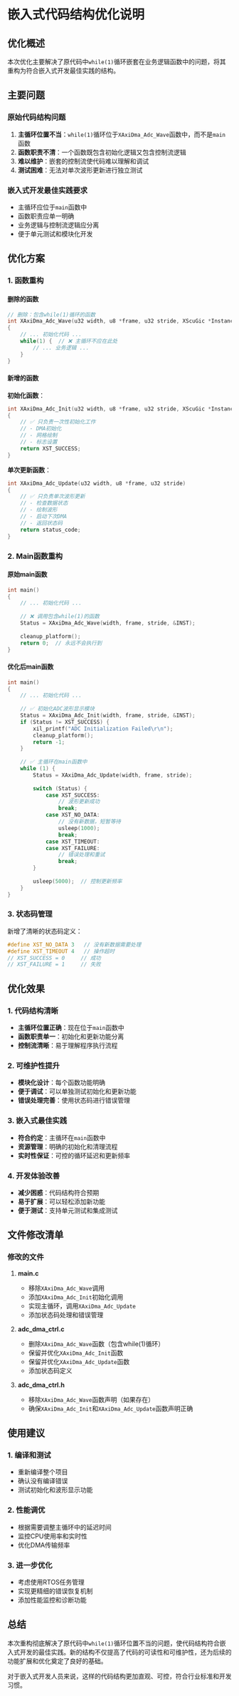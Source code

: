 # 嵌入式代码结构优化说明

## 优化概述

本次优化主要解决了原代码中`while(1)`循环嵌套在业务逻辑函数中的问题，将其重构为符合嵌入式开发最佳实践的结构。

## 主要问题

### 原始代码结构问题
1. **主循环位置不当**：`while(1)`循环位于`XAxiDma_Adc_Wave`函数中，而不是`main`函数
2. **函数职责不清**：一个函数既包含初始化逻辑又包含控制流逻辑
3. **难以维护**：嵌套的控制流使代码难以理解和调试
4. **测试困难**：无法对单次波形更新进行独立测试

### 嵌入式开发最佳实践要求
- 主循环应位于`main`函数中
- 函数职责应单一明确
- 业务逻辑与控制流逻辑应分离
- 便于单元测试和模块化开发

## 优化方案

### 1. 函数重构

#### 删除的函数
```c
// 删除：包含while(1)循环的函数
int XAxiDma_Adc_Wave(u32 width, u8 *frame, u32 stride, XScuGic *InstancePtr)
{
    // ... 初始化代码 ...
    while(1) {  // ❌ 主循环不应在此处
        // ... 业务逻辑 ...
    }
}
```

#### 新增的函数

**初始化函数**：
```c
int XAxiDma_Adc_Init(u32 width, u8 *frame, u32 stride, XScuGic *InstancePtr)
{
    // ✅ 只负责一次性初始化工作
    // - DMA初始化
    // - 网格绘制
    // - 标志设置
    return XST_SUCCESS;
}
```

**单次更新函数**：
```c
int XAxiDma_Adc_Update(u32 width, u8 *frame, u32 stride)
{
    // ✅ 只负责单次波形更新
    // - 检查数据状态
    // - 绘制波形
    // - 启动下次DMA
    // - 返回状态码
    return status_code;
}
```

### 2. Main函数重构

#### 原始main函数
```c
int main()
{
    // ... 初始化代码 ...
    
    // ❌ 调用包含while(1)的函数
    Status = XAxiDma_Adc_Wave(width, frame, stride, &INST);
    
    cleanup_platform();
    return 0;  // 永远不会执行到
}
```

#### 优化后main函数
```c
int main()
{
    // ... 初始化代码 ...
    
    // ✅ 初始化ADC波形显示模块
    Status = XAxiDma_Adc_Init(width, frame, stride, &INST);
    if (Status != XST_SUCCESS) {
        xil_printf("ADC Initialization Failed\r\n");
        cleanup_platform();
        return -1;
    }
    
    // ✅ 主循环在main函数中
    while (1) {
        Status = XAxiDma_Adc_Update(width, frame, stride);
        
        switch (Status) {
            case XST_SUCCESS:
                // 波形更新成功
                break;
            case XST_NO_DATA:
                // 没有新数据，短暂等待
                usleep(1000);
                break;
            case XST_TIMEOUT:
            case XST_FAILURE:
                // 错误处理和重试
                break;
        }
        
        usleep(5000);  // 控制更新频率
    }
}
```

### 3. 状态码管理

新增了清晰的状态码定义：
```c
#define XST_NO_DATA 3   // 没有新数据需要处理
#define XST_TIMEOUT 4   // 操作超时
// XST_SUCCESS = 0     // 成功
// XST_FAILURE = 1     // 失败
```

## 优化效果

### 1. 代码结构清晰
- **主循环位置正确**：现在位于`main`函数中
- **函数职责单一**：初始化和更新功能分离
- **控制流清晰**：易于理解程序执行流程

### 2. 可维护性提升
- **模块化设计**：每个函数功能明确
- **便于调试**：可以单独测试初始化和更新功能
- **错误处理完善**：使用状态码进行错误管理

### 3. 嵌入式最佳实践
- **符合约定**：主循环在`main`函数中
- **资源管理**：明确的初始化和清理流程
- **实时性保证**：可控的循环延迟和更新频率

### 4. 开发体验改善
- **减少困惑**：代码结构符合预期
- **易于扩展**：可以轻松添加新功能
- **便于测试**：支持单元测试和集成测试

## 文件修改清单

### 修改的文件
1. **main.c**
   - 移除`XAxiDma_Adc_Wave`调用
   - 添加`XAxiDma_Adc_Init`初始化调用
   - 实现主循环，调用`XAxiDma_Adc_Update`
   - 添加状态码处理和错误管理

2. **adc_dma_ctrl.c**
   - 删除`XAxiDma_Adc_Wave`函数（包含while(1)循环）
   - 保留并优化`XAxiDma_Adc_Init`函数
   - 保留并优化`XAxiDma_Adc_Update`函数
   - 添加状态码定义

3. **adc_dma_ctrl.h**
   - 移除`XAxiDma_Adc_Wave`函数声明（如果存在）
   - 确保`XAxiDma_Adc_Init`和`XAxiDma_Adc_Update`函数声明正确

## 使用建议

### 1. 编译和测试
- 重新编译整个项目
- 确认没有编译错误
- 测试初始化和波形显示功能

### 2. 性能调优
- 根据需要调整主循环中的延迟时间
- 监控CPU使用率和实时性
- 优化DMA传输频率

### 3. 进一步优化
- 考虑使用RTOS任务管理
- 实现更精细的错误恢复机制
- 添加性能监控和诊断功能

## 总结

本次重构彻底解决了原代码中`while(1)`循环位置不当的问题，使代码结构符合嵌入式开发的最佳实践。新的结构不仅提高了代码的可读性和可维护性，还为后续的功能扩展和优化奠定了良好的基础。

对于嵌入式开发人员来说，这样的代码结构更加直观、可控，符合行业标准和开发习惯。
